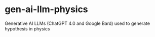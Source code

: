 # gen-ai-llm-physics
Generative AI LLMs (ChatGPT 4.0 and Google Bard) used to generate hypothesis in physics 

